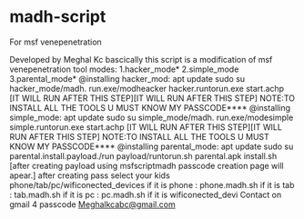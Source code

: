 # madh-script
For msf venepenetration

Developed by Meghal Kc
bascically this script is a modification of msf venepenetration tool
modes:
1.hacker_mode*
2.simple_mode
3.parental_mode*
@installing hacker_mod:
apt update
sudo su
hacker_mode/madh.
run.exe/modheacker
hacker.runtorun.exe
start.achp
[IT WILL RUN AFTER THIS STEP][IT WILL RUN AFTER THIS STEP]
NOTE:TO INSTALL ALL THE TOOLS U MUST KNOW MY PASSCODE****
@installing simple_mode:
apt update
sudo su
simple_mode/madh.
run.exe/modesimple
simple.runtorun.exe
start.achp
[IT WILL RUN AFTER THIS STEP][IT WILL RUN AFTER THIS STEP]
NOTE:TO INSTALL ALL THE TOOLS U MUST KNOW MY PASSCODE****
@installing parental_mode:
apt update
sudo su
parental.install.payload./run
payload/runtorun.sh
parental.apk
install.sh
[after creating payload using msfscriptmadh passcode creation page will apear.]
after creating pass
select your kids phone/tab/pc/wificonected_devices
if it is phone : phone.madh.sh
if it is tab : tab.madh.sh
if it is pc : pc.madh.sh
if it is wificonected_devi
Contact on gmail 4 passcode
Meghalkcabc@gmail.com
